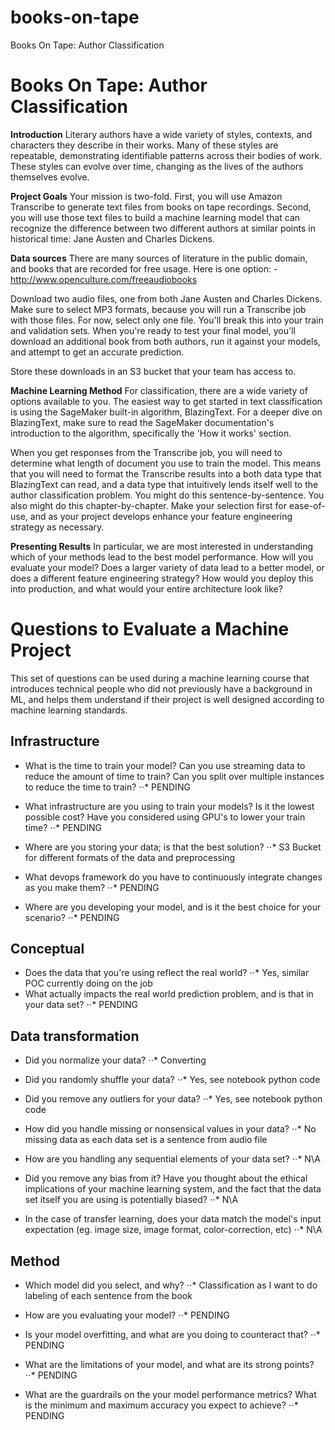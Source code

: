 # books-on-tape
Books On Tape: Author Classification

# Books On Tape: Author Classification

**Introduction**
Literary authors have a wide variety of styles, contexts, and characters they describe in their works. Many of these styles are repeatable, demonstrating identifiable patterns across their bodies of work. These styles can evolve over time, changing as the lives of the authors themselves evolve. 

**Project Goals**
Your mission is two-fold. First, you will use Amazon Transcribe to generate text files from books on tape recordings. Second, you will use those text files to build a machine learning model that can recognize the difference between two different authors at similar points in historical time: Jane Austen and Charles Dickens. 

**Data sources**
There are many sources of literature in the public domain, and books that are recorded for free usage. Here is one option: 
-http://www.openculture.com/freeaudiobooks 

Download two audio files, one from both Jane Austen and Charles Dickens. Make sure to select MP3 formats, because you will run a Transcribe job with those files. For now, select only one file. You'll break this into your train and validation sets. When you're ready to test your final model, you'll download an additional book from both authors, run it against your models, and attempt to get an accurate prediction. 

Store these downloads in an S3 bucket that your team has access to. 

**Machine Learning Method**
For classification, there are a wide variety of options available to you. The easiest way to get started in text classification is using the SageMaker built-in algorithm, BlazingText. For a deeper dive on BlazingText, make sure to read the SageMaker documentation's introduction to the algorithm, specifically the 'How it works' section. 

 When you get responses from the Transcribe job, you will need to determine what length of document you use to train the model. This means that you will need to format the Transcribe results into a both data type that BlazingText can read, and a data type that intuitively lends itself well to the author classification problem. You might do this sentence-by-sentence. You also might do this chapter-by-chapter. Make your selection first for ease-of-use, and as your project develops enhance your feature engineering strategy as necessary.

**Presenting Results**
In particular, we are most interested in understanding which of your methods lead to the best model performance. How will you evaluate your model? Does a larger variety of data lead to a better model, or does a different feature engineering strategy? How would you deploy this into production, and what would your entire architecture look like? 


# Questions to Evaluate a Machine Project 

This set of questions can be used during a machine learning course that introduces technical people who did not previously have a background in ML, and helps them understand if their project is well designed according to machine learning standards.

## Infrastructure

* What is the time to train your model? Can you use streaming data to reduce the amount of time to train? Can you split over multiple instances to reduce the time to train?
⋅⋅* PENDING

* What infrastructure are you using to train your models? Is it the lowest possible cost? Have you considered using GPU's to lower your train time?
⋅⋅* PENDING

* Where are you storing your data; is that the best solution?
⋅⋅* S3 Bucket for different formats of the data and preprocessing

* What devops framework do you have to continuously integrate changes as you make them?
⋅⋅* PENDING

* Where are you developing your model, and is it the best choice for your scenario?
⋅⋅* PENDING

## Conceptual

* Does the data that you're using reflect the real world?
⋅⋅* Yes, similar POC currently doing on the job
* What actually impacts the real world prediction problem, and is that in your data set?
⋅⋅* PENDING


## Data transformation

* Did you normalize your data?
⋅⋅* Converting

* Did you randomly shuffle your data?
⋅⋅* Yes, see notebook python code

* Did you remove any outliers for your data?
⋅⋅* Yes, see notebook python code

* How did you handle missing or nonsensical values in your data?
⋅⋅* No missing data as each data set is a sentence from audio file

* How are you handling any sequential elements of your data set?
⋅⋅* N\A

* Did you remove any bias from it? Have you thought about the ethical implications of your machine learning system, and the fact that the data set itself you are using is potentially biased?
⋅⋅* N\A

* In the case of transfer learning, does your data match the model's input expectation (eg. image size, image format, color-correction, etc)
⋅⋅* N\A

## Method

* Which model did you select, and why?
⋅⋅* Classification as I want to do labeling of each sentence from the book

* How are you evaluating your model?
⋅⋅* PENDING

* Is your model overfitting, and what are you doing to counteract that?
⋅⋅* PENDING

* What are the limitations of your model, and what are its strong points?
⋅⋅* PENDING

* What are the guardrails on the your model performance metrics? What is the minimum and maximum accuracy you expect to achieve?
⋅⋅* PENDING
